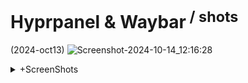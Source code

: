 # Hyprpanel & Waybar<sup> / shots</sup> 

(2024-oct13) 
![Screenshot-2024-10-14_12:16:28](https://github.com/user-attachments/assets/1e6238e0-3cda-4981-92ff-16d466da76e4)

<details><summary>+ScreenShots</summary>
<p>

(2024-oct17) Hyprpanel & Waybar rofi-900-3 Gruvbox
![Screenshot-2024-10-17_07:54:15](https://github.com/user-attachments/assets/9e28148f-8c83-421d-bd8d-94086662c86f)

<details><summary>+ScreenShots</summary>
<p>
  
(2024-oct) Rofi-900-3S
![Screenshot-2024-10-15_17:18:11](https://github.com/user-attachments/assets/a9f6f027-d185-43d8-83b4-eb2b10cc78c6)

<details><summary>+ScreenShots</summary>
<p>

(2024-oct) Everforest rofi-900-3
![Screenshot-2024-10-16_10:40:36](https://github.com/user-attachments/assets/0563ba0d-6606-4359-a622-d11195eded7a)

<details><summary>+ScreenShots</summary>
<p>
  
(2024-oct)
![Screenshot-2024-10-13_19:17:09](https://github.com/user-attachments/assets/e1f33e52-70ef-46a6-9d44-4b2f7fadaf16)

```diff

```

</details>
</details>
</p>
</details>
